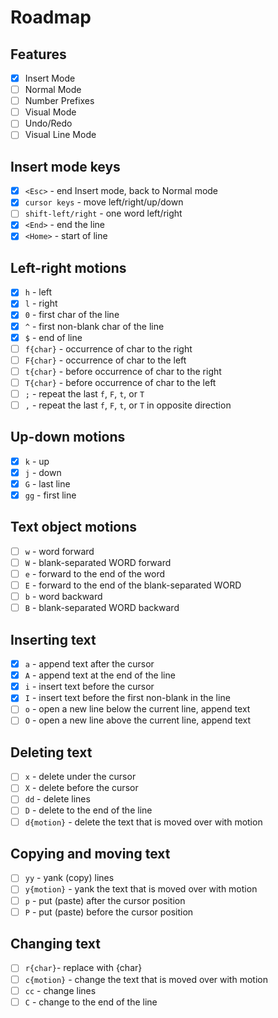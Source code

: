 # Roadmap

## Features

- [x] Insert Mode
- [ ] Normal Mode
- [ ] Number Prefixes
- [ ] Visual Mode
- [ ] Undo/Redo
- [ ] Visual Line Mode

## Insert mode keys

- [x] `<Esc>` - end Insert mode, back to Normal mode
- [x] `cursor keys` - move left/right/up/down
- [ ] `shift-left/right` - one word left/right
- [x] `<End>` - end the line
- [x] `<Home>` - start of line

## Left-right motions

- [x] `h` - left
- [x] `l` - right
- [x] `0` - first char of the line
- [x] `^` - first non-blank char of the line
- [x] `$` - end of line
- [ ] `f{char}` - occurrence of char to the right
- [ ] `F{char}` - occurrence of char to the left
- [ ] `t{char}` - before occurrence of char to the right
- [ ] `T{char}` - before occurrence of char to the left
- [ ] `;` - repeat the last `f`, `F`, `t`, or `T`
- [ ] `,` - repeat the last `f`, `F`, `t`, or `T` in opposite direction

## Up-down motions

- [x] `k` - up
- [x] `j` - down
- [x] `G` - last line
- [x] `gg` - first line

## Text object motions

- [ ] `w` - word forward
- [ ] `W` - blank-separated WORD forward
- [ ] `e` - forward to the end of the word
- [ ] `E` - forward to the end of the blank-separated WORD
- [ ] `b` - word backward
- [ ] `B` - blank-separated WORD backward

## Inserting text

- [x] `a` - append text after the cursor
- [x] `A` - append text at the end of the line
- [x] `i` - insert text before the cursor
- [x] `I` - insert text before the first non-blank in the line
- [ ] `o` - open a new line below the current line, append text
- [ ] `O` - open a new line above the current line, append text

## Deleting text

- [ ] `x` - delete under the cursor
- [ ] `X` - delete before the cursor
- [ ] `dd` - delete lines
- [ ] `D` - delete to the end of the line
- [ ] `d{motion}` - delete the text that is moved over with motion

## Copying and moving text

- [ ] `yy` - yank (copy) lines
- [ ] `y{motion}` - yank the text that is moved over with motion
- [ ] `p` - put (paste) after the cursor position
- [ ] `P` - put (paste) before the cursor position

## Changing text

- [ ] `r{char}`- replace with {char}
- [ ] `c{motion}` - change the text that is moved over with motion
- [ ] `cc` - change lines
- [ ] `C` - change to the end of the line
